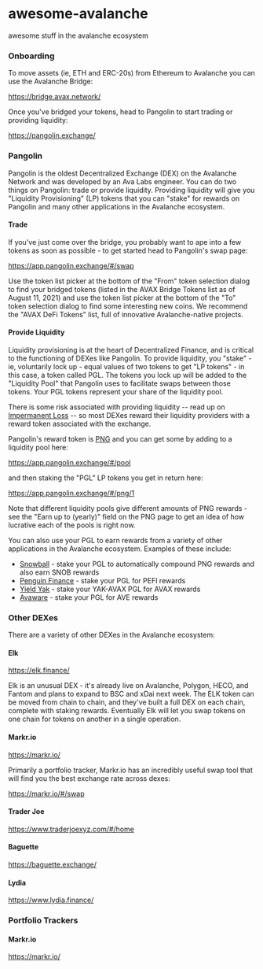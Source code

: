# awesome-avalanche
awesome stuff in the avalanche ecosystem

### Onboarding

To move assets (ie, ETH and ERC-20s) from Ethereum to Avalanche you can use the Avalanche Bridge:

https://bridge.avax.network/

Once you've bridged your tokens, head to Pangolin to start trading or providing liquidity:

https://pangolin.exchange/

### Pangolin

Pangolin is the oldest Decentralized Exchange (DEX) on the Avalanche Network and was developed by an Ava Labs engineer. You can do two things on Pangolin: trade or provide liquidity. Providing liquidity will give you "Liquidity Provisioning" (LP) tokens that you can "stake" for rewards on Pangolin and many other applications in the Avalanche ecosystem.

#### Trade

If you've just come over the bridge, you probably want to ape into a few tokens as soon as possible - to get started head to Pangolin's swap page:

https://app.pangolin.exchange/#/swap

Use the token list picker at the bottom of the "From" token selection dialog to find your bridged tokens (listed in the AVAX Bridge Tokens list as of August 11, 2021) and use the token list picker at the bottom of the "To" token selection dialog to find some interesting new coins. We recommend the "AVAX DeFi Tokens" list, full of innovative Avalanche-native projects.

#### Provide Liquidity

Liquidity provisioning is at the heart of Decentralized Finance, and is critical to the functioning of DEXes like Pangolin. To provide liquidity, you "stake" - ie, voluntarily lock up - equal values of two tokens to get "LP tokens" - in this case, a token called PGL. The tokens you lock up will be added to the "Liquidity Pool" that Pangolin uses to facilitate swaps between those tokens. Your PGL tokens represent your share of the liquidity pool.

There is some risk associated with providing liquidity -- read up on [Impermanent Loss](https://finematics.com/impermanent-loss-explained/) -- so most DEXes reward their liquidity providers with a reward token associated with the exchange. 

Pangolin's reward token is [PNG](https://info.pangolin.exchange/#/token/0x60781c2586d68229fde47564546784ab3faca982) and you can get some by adding to a liquidity pool here:

https://app.pangolin.exchange/#/pool

and then staking the "PGL" LP tokens you get in return here:

https://app.pangolin.exchange/#/png/1

Note that different liquidity pools give different amounts of PNG rewards - see the "Earn up to (yearly)" field on the PNG page to get an idea of how lucrative each of the pools is right now.

You can also use your PGL to earn rewards from a variety of other applications in the Avalanche ecosystem. Examples of these include:

* [Snowball](https://snowball.network/) - stake your PGL to automatically compound PNG rewards and also earn SNOB rewards
* [Penguin Finance](https://penguinfinance.org/) - stake your PGL for PEFI rewards
* [Yield Yak](https://yieldyak.com/) - stake your YAK-AVAX PGL for AVAX rewards
* [Avaware](https://avaware.network/farm) - stake your PGL for AVE rewards


### Other DEXes

There are a variety of other DEXes in the Avalanche ecosystem:

#### Elk

https://elk.finance/

Elk is an unusual DEX - it's already live on Avalanche, Polygon, HECO, and Fantom and plans to expand to BSC and xDai next week. The ELK token can be moved from chain to chain, and they've built a full DEX on each chain, complete with staking rewards. Eventually Elk will let you swap tokens on one chain for tokens on another in a single operation.

#### Markr.io

https://markr.io/

Primarily a portfolio tracker, Markr.io has an incredibly useful swap tool that will find you the best exchange rate across dexes:

https://markr.io/#/swap

#### Trader Joe

https://www.traderjoexyz.com/#/home

#### Baguette

https://baguette.exchange/

#### Lydia

https://www.lydia.finance/

### Portfolio Trackers

#### Markr.io

https://markr.io/
